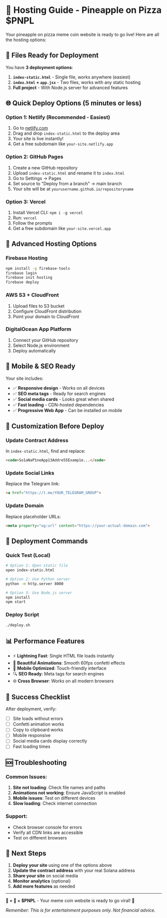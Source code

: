 # 🚀 Hosting Guide - Pineapple on Pizza $PNPL

Your pineapple on pizza meme coin website is ready to go live! Here are all the hosting options:

## 📁 Files Ready for Deployment

You have **3 deployment options**:

1. **`index-static.html`** - Single file, works anywhere (easiest)
2. **`index.html` + `app.jsx`** - Two files, works with any static hosting
3. **Full project** - With Node.js server for advanced features

## 🌐 Quick Deploy Options (5 minutes or less)

### Option 1: Netlify (Recommended - Easiest)
1. Go to [netlify.com](https://netlify.com)
2. Drag and drop `index-static.html` to the deploy area
3. Your site is live instantly!
4. Get a free subdomain like `your-site.netlify.app`

### Option 2: GitHub Pages
1. Create a new GitHub repository
2. Upload `index-static.html` and rename it to `index.html`
3. Go to Settings → Pages
4. Set source to "Deploy from a branch" → main branch
5. Your site will be at `yourusername.github.io/repositoryname`

### Option 3: Vercel
1. Install Vercel CLI: `npm i -g vercel`
2. Run: `vercel`
3. Follow the prompts
4. Get a free subdomain like `your-site.vercel.app`

## 🎯 Advanced Hosting Options

### Firebase Hosting
```bash
npm install -g firebase-tools
firebase login
firebase init hosting
firebase deploy
```

### AWS S3 + CloudFront
1. Upload files to S3 bucket
2. Configure CloudFront distribution
3. Point your domain to CloudFront

### DigitalOcean App Platform
1. Connect your GitHub repository
2. Select Node.js environment
3. Deploy automatically

## 📱 Mobile & SEO Ready

Your site includes:
- ✅ **Responsive design** - Works on all devices
- ✅ **SEO meta tags** - Ready for search engines
- ✅ **Social media cards** - Looks great when shared
- ✅ **Fast loading** - CDN-hosted dependencies
- ✅ **Progressive Web App** - Can be installed on mobile

## 🔧 Customization Before Deploy

### Update Contract Address
In `index-static.html`, find and replace:
```html
<code>So1aNaP1neApp13Addre55Examp1e...</code>
```

### Update Social Links
Replace the Telegram link:
```html
<a href="https://t.me/YOUR_TELEGRAM_GROUP">
```

### Update Domain
Replace placeholder URLs:
```html
<meta property="og:url" content="https://your-actual-domain.com">
```

## 🚀 Deployment Commands

### Quick Test (Local)
```bash
# Option 1: Open static file
open index-static.html

# Option 2: Use Python server
python -m http.server 8000

# Option 3: Use Node.js server
npm install
npm start
```

### Deploy Script
```bash
./deploy.sh
```

## 📊 Performance Features

- ⚡ **Lightning Fast**: Single HTML file loads instantly
- 🎨 **Beautiful Animations**: Smooth 60fps confetti effects
- 📱 **Mobile Optimized**: Touch-friendly interface
- 🔍 **SEO Ready**: Meta tags for search engines
- 🌐 **Cross Browser**: Works on all modern browsers

## 🎉 Success Checklist

After deployment, verify:
- [ ] Site loads without errors
- [ ] Confetti animation works
- [ ] Copy to clipboard works
- [ ] Mobile responsive
- [ ] Social media cards display correctly
- [ ] Fast loading times

## 🆘 Troubleshooting

### Common Issues:
1. **Site not loading**: Check file names and paths
2. **Animations not working**: Ensure JavaScript is enabled
3. **Mobile issues**: Test on different devices
4. **Slow loading**: Check internet connection

### Support:
- Check browser console for errors
- Verify all CDN links are accessible
- Test on different browsers

## 🎯 Next Steps

1. **Deploy your site** using one of the options above
2. **Update the contract address** with your real Solana address
3. **Share your site** on social media
4. **Monitor analytics** (optional)
5. **Add more features** as needed

---

**🍍 + 🍕 = $PNPL** - Your meme coin website is ready to go viral! 🚀

*Remember: This is for entertainment purposes only. Not financial advice.*
